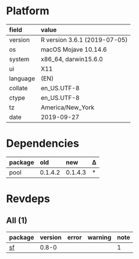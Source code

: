 # Platform

|field    |value                        |
|:--------|:----------------------------|
|version  |R version 3.6.1 (2019-07-05) |
|os       |macOS Mojave 10.14.6         |
|system   |x86_64, darwin15.6.0         |
|ui       |X11                          |
|language |(EN)                         |
|collate  |en_US.UTF-8                  |
|ctype    |en_US.UTF-8                  |
|tz       |America/New_York             |
|date     |2019-09-27                   |

# Dependencies

|package |old     |new     |Δ  |
|:-------|:-------|:-------|:--|
|pool    |0.1.4.2 |0.1.4.3 |*  |

# Revdeps

## All (1)

|package              |version |error |warning |note |
|:--------------------|:-------|:-----|:-------|:----|
|[sf](problems.md#sf) |0.8-0   |      |        |1    |

